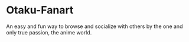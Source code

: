 # Otaku-Fanart
An easy and fun way to browse and socialize with others by the one and only true passion, the anime world.
